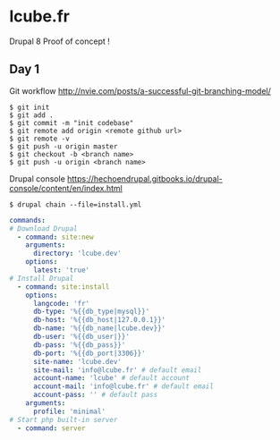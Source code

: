 # lcube.fr
Drupal 8 Proof of concept !

Day 1
-----

Git workflow
http://nvie.com/posts/a-successful-git-branching-model/

```shell
$ git init
$ git add .
$ git commit -m "init codebase"
$ git remote add origin <remote github url>
$ git remote -v
$ git push -u origin master
$ git checkout -b <branch name>
$ git push -u origin <branch name>
```

Drupal console
https://hechoendrupal.gitbooks.io/drupal-console/content/en/index.html

```shell
$ drupal chain --file=install.yml
```

```yaml
commands:
# Download Drupal
  - command: site:new
    arguments:
      directory: 'lcube.dev'
    options:
      latest: 'true'
# Install Drupal
  - command: site:install
    options:
      langcode: 'fr'
      db-type: '%{{db_type|mysql}}'
      db-host: '%{{db_host|127.0.0.1}}'
      db-name: '%{{db_name|lcube.dev}}'
      db-user: '%{{db_user|}}'
      db-pass: '%{{db_pass}}'
      db-port: '%{{db_port|3306}}'
      site-name: 'lcube.dev'
      site-mail: 'info@lcube.fr' # default email
      account-name: 'lcube' # default account
      account-mail: 'info@lcube.fr' # default email
      account-pass: '' # default pass
    arguments:
      profile: 'minimal'
# Start php built-in server
  - command: server
```